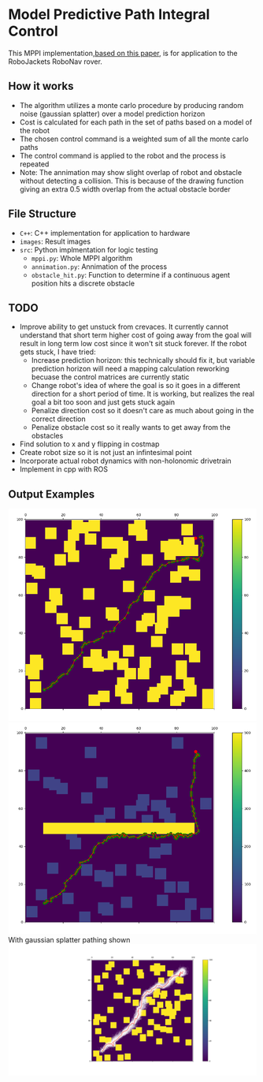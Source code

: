 # Model Predictive Path Integral Control
This MPPI implementation,[based on this paper](https://ieeexplore.ieee.org/stamp/stamp.jsp?tp=&arnumber=7487277), is for application to the RoboJackets RoboNav rover.

## How it works
- The algorithm utilizes a monte carlo procedure by producing random noise (gaussian splatter) over a model prediction horizon
- Cost is calculated for each path in the set of paths based on a model of the robot
- The chosen control command is a weighted sum of all the monte carlo paths
- The control command is applied to the robot and the process is repeated
- Note: The annimation may show slight overlap of robot and obstacle without detecting a collision. This is because of the drawing function giving an extra 0.5 width overlap from the actual obstacle border

## File Structure
- `C++`: C++ implementation for application to hardware
- `images`: Result images
- `src`: Python implmentation for logic testing
  - `mppi.py`: Whole MPPI algorithm
  - `annimation.py`: Annimation of the process
  - `obstacle_hit.py`: Function to determine if a continuous agent position hits a discrete obstacle
 
## TODO
- Improve ability to get unstuck from crevaces. It currently cannot understand that short term higher cost of going away from the goal will result in long term low cost since it won't sit stuck forever. If the robot gets stuck, I have tried:
  - Increase prediction horizon: this technically should fix it, but variable prediction horizon will need a mapping calculation reworking becuase the control matrices are currently static
  - Change robot's idea of where the goal is so it goes in a different direction for a short period of time. It is working, but realizes the real goal a bit too soon and just gets stuck again
  - Penalize direction cost so it doesn't care as much about going in the correct direction
  - Penalize obstacle cost so it really wants to get away from the obstacles
- Find solution to x and y flipping in costmap
- Create robot size so it is not just an infintesimal point
- Incorporate actual robot dynamics with non-holonomic drivetrain
- Implement in cpp with ROS

## Output Examples
![regular](images/regular.png "This is an example image")
![wall](images/wall.png "This is an example image")
With gaussian splatter pathing shown
![gaussian2](images/gaussian.png "This is an example image")
